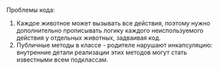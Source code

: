 Проблемы кода:
1. Каждое животное может вызывать все действия, поэтому нужно дополнительно прописывать логику каждого неиспользуемого действия у отдельных животных, задваивая код.
2. Публичные методы в классе - родителе нарушают инкапсуляцию: внутренние детали реализации этих методов могут стать известными всем подклассам.
